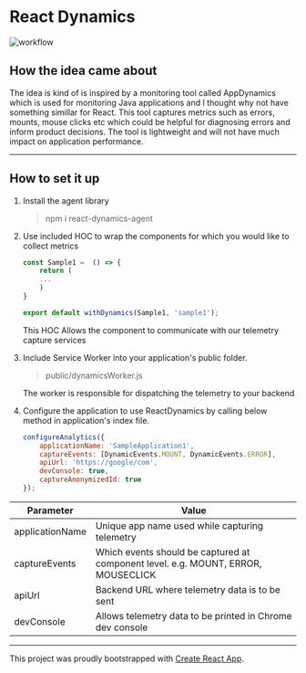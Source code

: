 # React Dynamics


![workflow](https://github.com/compscikaran/react-dynamics/actions/workflows/npm-publish.yml/badge.svg)


## How the idea came about

The idea is kind of is inspired by a monitoring tool called AppDynamics which is used for monitoring Java applications and I thought why not have something simillar for React. This tool captures metrics such as errors, mounts, mouse clicks etc which could be helpful for diagnosing errors and inform product decisions. The tool is lightweight and will not have much impact on application performance.


------------------------
## How to set it up

1. Install the agent library
   > npm i react-dynamics-agent

2. Use included HOC to wrap the components for which you would like to collect metrics

    ```js
    const Sample1 =  () => {
        return (
        ...
        )
    }

    export default withDynamics(Sample1, 'sample1');
    ```
    This HOC Allows the component to communicate with our telemetry capture services

3. Include Service Worker into your application's public folder.

    > public/dynamicsWorker.js 

    The worker is responsible for dispatching the telemetry to your backend

4. Configure the application to use ReactDynamics by calling below method in application's index file.
    
    ```js
    configureAnalytics({
        applicationName: 'SampleApplication1',
        captureEvents: [DynamicEvents.MOUNT, DynamicEvents.ERROR],
        apiUrl: 'https://google/com',
        devConsole: true,
        captureAnonymizedId: true
    });

    ```

| Parameter      | Value |
| ----------- | ----------- |
| applicationName      | Unique app name used while capturing telemetry      |
| captureEvents   | Which events should be captured at component level. e.g. MOUNT, ERROR, MOUSECLICK      |
| apiUrl | Backend URL where telemetry data is to be sent |
| devConsole | Allows telemetry data to be printed in Chrome dev console |

----------------------------

This project was proudly bootstrapped with [Create React App](https://github.com/facebook/create-react-app).
